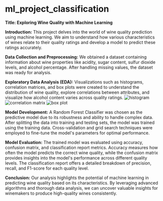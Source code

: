 # ml_project_classification
**Title: Exploring Wine Quality with Machine Learning**

**Introduction:**
This project delves into the world of wine quality prediction using machine learning. We aim to understand how various characteristics of wines relate to their quality ratings and develop a model to predict these ratings accurately.

**Data Collection and Preprocessing:**
We obtained a dataset containing information about wine properties like acidity, sugar content, sulfur dioxide levels, and alcohol percentage. After handling missing values, the dataset was ready for analysis.

**Exploratory Data Analysis (EDA):**
Visualizations such as histograms, correlation matrices, and box plots were created to understand the distribution of wine quality, explore correlations between attributes, and visualize how alcohol content varies across quality ratings.
![histogram](https://github.com/zeybit/ml_project_classification/assets/148189146/f714b777-94f4-42b2-8f9f-73b94612503a)
![correlation matrix](https://github.com/zeybit/ml_project_classification/assets/148189146/3078e3bb-d3d0-4edd-9453-2759cb0f7ede)
![box plot](https://github.com/zeybit/ml_project_classification/assets/148189146/a35fcbed-0fdf-4c19-9449-b5d78f15880f)



**Model Development:**
A Random Forest Classifier was chosen as the predictive model due to its robustness and ability to handle complex data. After splitting the data into training and testing sets, the model was trained using the training data. Cross-validation and grid search techniques were employed to fine-tune the model's parameters for optimal performance.

**Model Evaluation:**
The trained model was evaluated using accuracy, confusion matrix, and classification report metrics. Accuracy measures how often the model predicts the correct wine quality, while the confusion matrix provides insights into the model's performance across different quality levels. The classification report offers a detailed breakdown of precision, recall, and F1-score for each quality level.

**Conclusion:**
Our analysis highlights the potential of machine learning in predicting wine quality based on its characteristics. By leveraging advanced algorithms and thorough data analysis, we can uncover valuable insights for winemakers to produce high-quality wines consistently.
